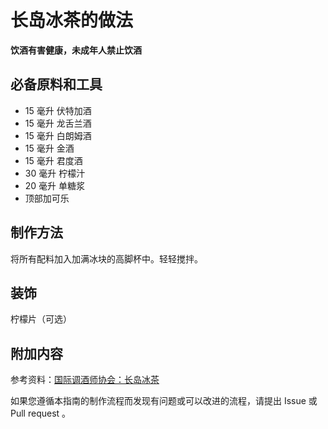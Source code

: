 
# 长岛冰茶的做法

**饮酒有害健康，未成年人禁止饮酒**

## 必备原料和工具

- 15 毫升 伏特加酒 
- 15 毫升 龙舌兰酒 
- 15 毫升 白朗姆酒 
- 15 毫升 金酒 
- 15 毫升 君度酒 
- 30 毫升 柠檬汁 
- 20 毫升 单糖浆 
- 顶部加可乐


## 制作方法

将所有配料加入加满冰块的高脚杯中。轻轻搅拌。

## 装饰

柠檬片（可选）

## 附加内容

参考资料：[国际调酒师协会：长岛冰茶](https://iba-world.com/long-island-ice-tea/)

如果您遵循本指南的制作流程而发现有问题或可以改进的流程，请提出 Issue 或 Pull request 。
